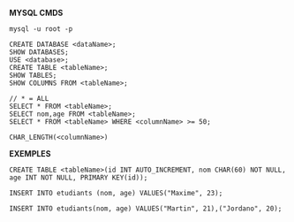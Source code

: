 **MYSQL  CMDS**
```mysql
mysql -u root -p

CREATE DATABASE <dataName>;
SHOW DATABASES;
USE <database>;
CREATE TABLE <tableName>;
SHOW TABLES;
SHOW COLUMNS FROM <tableName>;

// * = ALL
SELECT * FROM <tableName>;
SELECT nom,age FROM <tableName>;
SELECT * FROM <tableName> WHERE <columnName> >= 50;

CHAR_LENGTH(<columnName>)
```

**EXEMPLES**
```mysql
CREATE TABLE <tableName>(id INT AUTO_INCREMENT, nom CHAR(60) NOT NULL, age INT NOT NULL, PRIMARY KEY(id));

INSERT INTO etudiants (nom, age) VALUES("Maxime", 23);

INSERT INTO etudiants(nom, age) VALUES("Martin", 21),("Jordano", 20);
```

<!--stackedit_data:
eyJoaXN0b3J5IjpbMTE5NTIxMDA4XX0=
-->